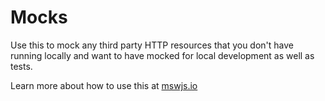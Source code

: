# Mocks

Use this to mock any third party HTTP resources that you don't have running
locally and want to have mocked for local development as well as tests.

Learn more about how to use this at [mswjs.io](https://mswjs.io/)
